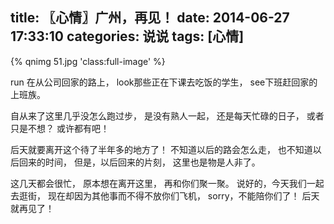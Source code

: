 title: 〖心情〗广州，再见！
date: 2014-06-27 17:33:10
categories: 说说
tags: [心情]
---
{% qnimg 51.jpg 'class:full-image' %}

run 在从公司回家的路上，
look那些正在下课去吃饭的学生，
see下班赶回家的上班族。<!--more-->

自从来了这里几乎没怎么跑过步，
是没有熟人一起，
还是每天忙碌的日子，
或者只是不想？
或许都有吧！

后天就要离开这个待了半年多的地方了！
不知道以后的路会怎么走，
也不知道以后回来的时间，
但是，以后回来的片刻，
这里也是物是人非了。

这几天都会很忙，
原本想在离开这里，
再和你们聚一聚。
说好的，今天我们一起去逛街，
现在却因为其他事而不得不放你们飞机，
sorry，不能陪你们了！
后天就再见了！
